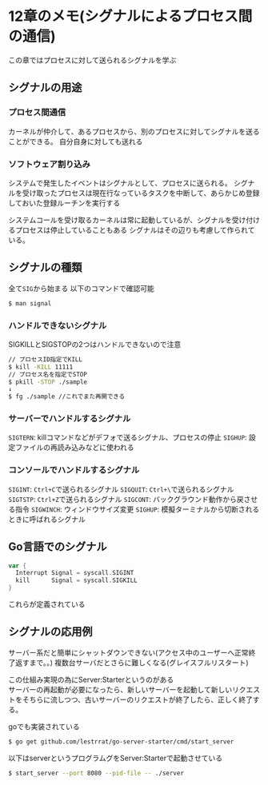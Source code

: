 # 12章のメモ(シグナルによるプロセス間の通信)

この章ではプロセスに対して送られるシグナルを学ぶ

## シグナルの用途

### プロセス間通信

カーネルが仲介して、あるプロセスから、別のプロセスに対してシグナルを送ることができる。
自分自身に対しても送れる

### ソフトウェア割り込み

システムで発生したイベントはシグナルとして、プロセスに送られる。
シグナルを受け取ったプロセスは現在行なっているタスクを中断して、あらかじめ登録しておいた登録ルーチンを実行する

システムコールを受け取るカーネルは常に起動しているが、シグナルを受け付けるプロセスは停止していることもある
シグナルはその辺りも考慮して作られている。

## シグナルの種類

全て`SIG`から始まる
以下のコマンドで確認可能

```bash
$ man signal
```

### ハンドルできないシグナル

SIGKILLとSIGSTOPの2つはハンドルできないので注意

```bash
// プロセスID指定でKILL
$ kill -KILL 11111
// プロセス名を指定でSTOP
$ pkill -STOP ./sample
↓
$ fg ./sample //これでまた再開できる
```

### サーバーでハンドルするシグナル

`SIGTERN`: killコマンドなどがデフォで送るシグナル、プロセスの停止
`SIGHUP`: 設定ファイルの再読み込みなどに使われる

### コンソールでハンドルするシグナル

`SIGINT`: `Ctrl+C`で送られるシグナル
`SIGQUIT`: `Ctrl+\`で送られるシグナル
`SIGTSTP`: `Ctrl+Z`で送られるシグナル
`SIGCONT`: バックグラウンド動作から戻させる指令
`SIGWINCH`: ウィンドウサイズ変更
`SIGHUP`: 模擬ターミナルから切断されるときに呼ばれるシグナル

## Go言語でのシグナル

```go
var {
  Interrupt Signal = syscall.SIGINT
  kill      Signal = syscall.SIGKILL
}
```
これらが定義されている

## シグナルの応用例

サーバー系だと簡単にシャットダウンできない(アクセス中のユーザーへ正常終了返すまで。。) 
複数台サーバだとさらに難しくなる(グレイスフルリスタート)

この仕組み実現の為にServer:Starterというのがある  
サーバーの再起動が必要になったら、新しいサーバーを起動して新しいリクエストをそちらに流しつつ、古いサーバーのリクエストが終了したら、正しく終了する。

goでも実装されている

```bash
$ go get github.com/lestrrat/go-server-starter/cmd/start_server
```
以下はserverというプログラムグをServer:Starterで起動させている
```bash
$ start_server --port 8080 --pid-file -- ./server
```